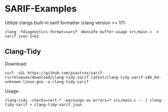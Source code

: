 # SARIF-Examples

Utilize clangs built-in sarif formatter (clang version >= 17): 
```
clang -fdiagnostics-format=sarif -Wunsafe-buffer-usage src/main.c  > sarif.json 2>&1
```

## Clang-Tidy

Download: 
```
curl -sSL https://github.com/psastras/sarif-rs/releases/download/clang-tidy-sarif-latest/clang-tidy-sarif-x86_64-unknown-linux-gnu -o clang-tidy-sarif
```

Usage: 
```
clang-tidy -checks=cert-* -warnings-as-errors=* src/main.c -- | clang-tidy-sarif > clang-tidy-sarif.json
```
